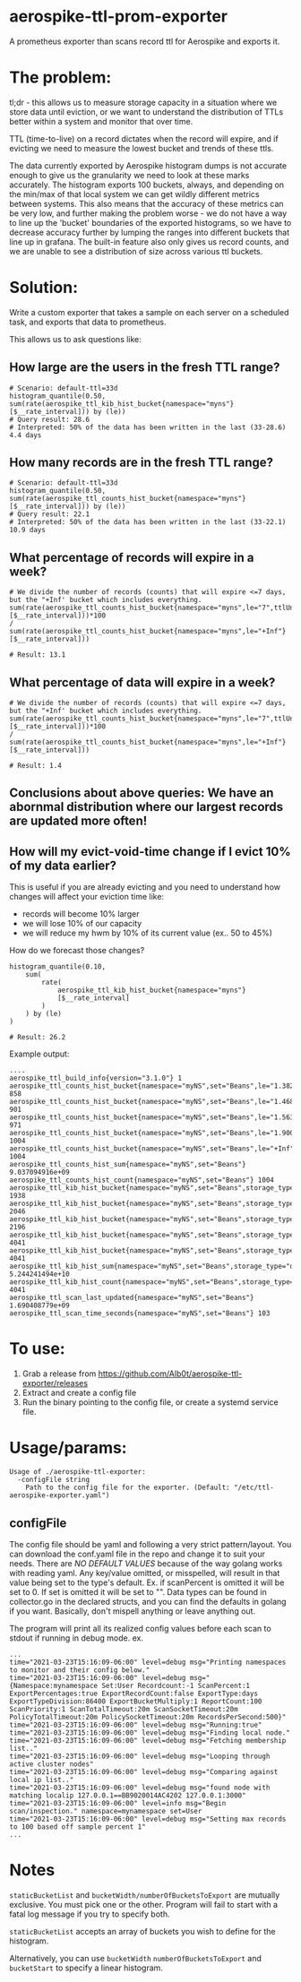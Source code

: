 # aerospike-ttl-prom-exporter

A prometheus exporter than scans record ttl for Aerospike and exports it.

# The problem:
tl;dr - this allows us to measure storage capacity in a situation where we store data until eviction, or we want to understand the distribution of TTLs better within a system and monitor that over time.

TTL (time-to-live) on a record dictates when the record will expire, and if evicting we need to measure the lowest bucket and trends of these ttls.

The data currently exported by Aerospike histogram dumps is not accurate enough to give us the granularity we need to look at these marks accurately. The histogram exports 100 buckets, always, and depending on the min/max of that local system we can get wildly different metrics between systems. This also means that the accuracy of these metrics can be very low, and further making the problem worse - we do not have a way to line up the 'bucket' boundaries of the exported histograms, so we have to decrease accuracy further by lumping the ranges into different buckets that line up in grafana. The built-in feature also only gives us record counts, and we are unable to see a distribution of size across various ttl buckets.

# Solution:
Write a custom exporter that takes a sample on each server on a scheduled task, and exports that data to prometheus.

This allows us to ask questions like: 
## How large are the users in the fresh TTL range?
```
# Scenario: default-ttl=33d
histogram_quantile(0.50, sum(rate(aerospike_ttl_kib_hist_bucket{namespace="myns"}[$__rate_interval])) by (le))
# Query result: 28.6
# Interpreted: 50% of the data has been written in the last (33-28.6) 4.4 days
```

## How many records are in the fresh TTL range?
```
# Scenario: default-ttl=33d
histogram_quantile(0.50, sum(rate(aerospike_ttl_counts_hist_bucket{namespace="myns"}[$__rate_interval])) by (le))
# Query result: 22.1
# Interpreted: 50% of the data has been written in the last (33-22.1) 10.9 days
```

## What percentage of records will expire in a week?
```
# We divide the number of records (counts) that will expire <=7 days, but the "+Inf' bucket which includes everything.
sum(rate(aerospike_ttl_counts_hist_bucket{namespace="myns",le="7",ttlUnit="days"}[$__rate_interval]))*100
/
sum(rate(aerospike_ttl_counts_hist_bucket{namespace="myns",le="+Inf"}[$__rate_interval]))

# Result: 13.1
```

## What percentage of data will expire in a week?
```
# We divide the number of records (counts) that will expire <=7 days, but the "+Inf' bucket which includes everything.
sum(rate(aerospike_ttl_counts_hist_bucket{namespace="myns",le="7",ttlUnit="days"}[$__rate_interval]))*100
/
sum(rate(aerospike_ttl_counts_hist_bucket{namespace="myns",le="+Inf"}[$__rate_interval]))

# Result: 1.4
```

## Conclusions about above queries: We have an abornmal distribution where our largest records are updated more often!

## How will my evict-void-time change if I evict 10% of my data earlier?
This is useful if you are already evicting and you need to understand how changes will affect your eviction time like:
* records will become 10% larger
* we will lose 10% of our capacity
* we will reduce my hwm by 10% of its current value (ex.. 50 to 45%)

How do we forecast those changes?
```
histogram_quantile(0.10, 
    sum(
        rate(
            aerospike_ttl_kib_hist_bucket{namespace="myns"}
            [$__rate_interval]
        )
    ) by (le)
)

# Result: 26.2
```

Example output:
```
....
aerospike_ttl_build_info{version="3.1.0"} 1
aerospike_ttl_counts_hist_bucket{namespace="myNS",set="Beans",le="1.3824e+07"} 858
aerospike_ttl_counts_hist_bucket{namespace="myNS",set="Beans",le="1.4688e+07"} 901
aerospike_ttl_counts_hist_bucket{namespace="myNS",set="Beans",le="1.56384e+07"} 971
aerospike_ttl_counts_hist_bucket{namespace="myNS",set="Beans",le="1.9008e+07"} 1004
aerospike_ttl_counts_hist_bucket{namespace="myNS",set="Beans",le="+Inf"} 1004
aerospike_ttl_counts_hist_sum{namespace="myNS",set="Beans"} 9.037094916e+09
aerospike_ttl_counts_hist_count{namespace="myNS",set="Beans"} 1004
aerospike_ttl_kib_hist_bucket{namespace="myNS",set="Beans",storage_type="device",le="1.3824e+07"} 1938
aerospike_ttl_kib_hist_bucket{namespace="myNS",set="Beans",storage_type="device",le="1.4688e+07"} 2046
aerospike_ttl_kib_hist_bucket{namespace="myNS",set="Beans",storage_type="device",le="1.56384e+07"} 2196
aerospike_ttl_kib_hist_bucket{namespace="myNS",set="Beans",storage_type="device",le="1.9008e+07"} 4041
aerospike_ttl_kib_hist_bucket{namespace="myNS",set="Beans",storage_type="device",le="+Inf"} 4041
aerospike_ttl_kib_hist_sum{namespace="myNS",set="Beans",storage_type="device"} 5.244241494e+10
aerospike_ttl_kib_hist_count{namespace="myNS",set="Beans",storage_type="device"} 4041
aerospike_ttl_scan_last_updated{namespace="myNS",set="Beans"} 1.690408779e+09
aerospike_ttl_scan_time_seconds{namespace="myNS",set="Beans"} 103
```

# To use:
1) Grab a release from https://github.com/Alb0t/aerospike-ttl-exporter/releases
2) Extract and create a config file
3) Run the binary pointing to the config file, or create a systemd service file.


# Usage/params:
```
Usage of ./aerospike-ttl-exporter:
  -configFile string
    Path to the config file for the exporter. (Default: "/etc/ttl-aerospike-exporter.yaml")
```
## configFile
The config file should be yaml and following a very strict pattern/layout. You can download the conf.yaml file in the repo and change it to suit your needs.
There are _NO DEFAULT VALUES_ because of the way golang works with reading yaml. Any key/value omitted, or misspelled, will result in that value being set to the type's default. Ex. if scanPercent is omitted it will be set to 0. If set is omitted it will be set to "". Data types can be found in collector.go in the declared structs, and you can find the defaults in golang if you want. Basically, don't mispell anything or leave anything out.

The program will print all its realized config values before each scan to stdout if running in debug mode.
ex.

```
...
time="2021-03-23T15:16:09-06:00" level=debug msg="Printing namespaces to monitor and their config below."
time="2021-03-23T15:16:09-06:00" level=debug msg="{Namespace:mynamespace Set:User Recordcount:-1 ScanPercent:1 ExportPercentages:true ExportRecordCount:false ExportType:days ExportTypeDivision:86400 ExportBucketMultiply:1 ReportCount:100 ScanPriority:1 ScanTotalTimeout:20m ScanSocketTimeout:20m PolicyTotalTimeout:20m PolicySocketTimeout:20m RecordsPerSecond:500}"
time="2021-03-23T15:16:09-06:00" level=debug msg="Running:true"
time="2021-03-23T15:16:09-06:00" level=debug msg="Finding local node."
time="2021-03-23T15:16:09-06:00" level=debug msg="Fetching membership list.."
time="2021-03-23T15:16:09-06:00" level=debug msg="Looping through active cluster nodes"
time="2021-03-23T15:16:09-06:00" level=debug msg="Comparing against local ip list.."
time="2021-03-23T15:16:09-06:00" level=debug msg="found node with matching localip 127.0.0.1==BB9020014AC4202 127.0.0.1:3000"
time="2021-03-23T15:16:09-06:00" level=info msg="Begin scan/inspection." namespace=mynamespace set=User
time="2021-03-23T15:16:09-06:00" level=debug msg="Setting max records to 100 based off sample percent 1"
...
```

# Notes

`staticBucketList` and `bucketWidth/numberOfBucketsToExport` are mutually exclusive. You must pick one or the other. Program will fail to start with a fatal log message if you try to specify both.

`staticBucketList` accepts an array of buckets you wish to define for the histogram.

Alternatively, you can use `bucketWidth` `numberOfBucketsToExport` and `bucketStart` to specify a linear histogram.  
